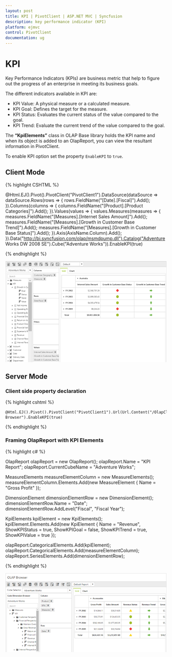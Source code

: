 ```yaml
---
layout: post
title: KPI | PivotClient | ASP.NET MVC | Syncfusion
description: key performance indicator (KPI)
platform: ejmvc
control: PivotClient
documentation: ug
---
```


# KPI

Key Performance Indicators (KPIs) are business metric that help to figure out the progress of an enterprise in meeting its business goals.

The different indicators available in KPI are:

* KPI Value: A physical measure or a calculated measure.
* KPI Goal: Defines the target for the measure.
* KPI Status: Evaluates the current status of the value compared to the goal.
* KPI Trend: Evaluate the current trend of the value compared to the goal.

The **“KpiElements”** class in OLAP Base library holds the KPI name and when its object is added to an OlapReport, you can view the resultant information in PivotClient.

To enable KPI option set the property `EnableKPI` to `true`.

## Client Mode

{% highlight CSHTML %}

@Html.EJ().Pivot().PivotClient("PivotClient1").DataSource(dataSource => dataSource.Rows(rows => { rows.FieldName("[Date].[Fiscal]").Add(); }).Columns(columns => { columns.FieldName("[Product].[Product Categories]").Add(); }).Values(values => { values.Measures(measures => { measures.FieldName("[Measures].[Internet Sales Amount]").Add(); measures.FieldName("[Measures].[Growth in Customer Base Trend]").Add(); measures.FieldName("[Measures].[Growth in Customer Base Status]").Add(); }).Axis(AxisName.Column).Add(); }).Data("http://bi.syncfusion.com/olap/msmdpump.dll").Catalog("Adventure Works DW 2008 SE").Cube("Adventure Works")).EnableKPI(true)

{% endhighlight %}

![KPI in ASP NET MVC pivot client with OLAP client mode](KPI_images/clientmode-kpi.png)

## Server Mode

### Client side property declaration

{% highlight cshtml %}

    @Html.EJ().Pivot().PivotClient("PivotClient1").Url(Url.Content("/OlapClient")).Title("OLAP Browser").EnableKPI(true)

{% endhighlight %}

### Framing OlapReport with KPI Elements

{% highlight c# %}

OlapReport olapReport = new OlapReport();
olapReport.Name = "KPI Report";
olapReport.CurrentCubeName = "Adventure Works";

MeasureElements measureElementColumn = new MeasureElements();
measureElementColumn.Elements.Add(new MeasureElement {
    Name = "Gross Profit"
});

DimensionElement dimensionElementRow = new DimensionElement();
dimensionElementRow.Name = "Date";
dimensionElementRow.AddLevel("Fiscal", "Fiscal Year");

KpiElements kpiElement = new KpiElements();
kpiElement.Elements.Add(new KpiElement {
    Name = "Revenue", ShowKPIStatus = true, ShowKPIGoal = false, ShowKPITrend = true, ShowKPIValue = true
});

olapReport.CategoricalElements.Add(kpiElement);
olapReport.CategoricalElements.Add(measureElementColumn);
olapReport.SeriesElements.Add(dimensionElementRow);

{% endhighlight %}

![KPI in ASP NET MVC pivot client with OLAP server mode](KPI_images/KPI.png)

